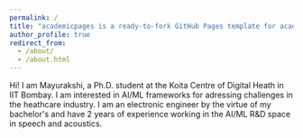 ```yaml
---
permalink: /
title: "academicpages is a ready-to-fork GitHub Pages template for academic personal websites"
author_profile: true
redirect_from: 
  - /about/
  - /about.html
---
```


Hi! I am Mayurakshi, a Ph.D. student at the Koita Centre of Digital Heath in IIT Bombay. I am interested in AI/ML frameworks for adressing challenges in the heathcare industry. I am an electronic engineer by the virtue of my bachelor's and have 2 years of experience working in the AI/ML R&D space in speech and acoustics. 
